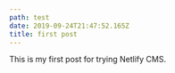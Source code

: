 ```yaml
---
path: test
date: 2019-09-24T21:47:52.165Z
title: first post
---
```

This is my first post for trying Netlify CMS.
